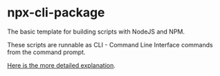 # npx-cli-package

The basic template for building scripts with NodeJS and NPM.

These scripts are runnable as CLI - Command Line Interface commands from the command prompt.

[Here is the more detailed explanation](https://srele96.medium.com/how-to-create-npx-script-cli-with-nodejs-3927f8bb91eb).
